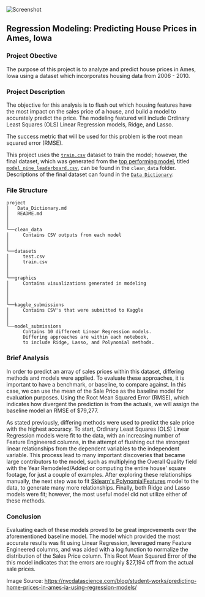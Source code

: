 ![Screenshot](../main/graphics/ames_iowa.png)


## Regression Modeling: Predicting House Prices in Ames, Iowa


### Project Obective
The purpose of this project is to analyze and predict house prices in Ames, Iowa using a dataset which incorporates housing data from 2006 - 2010.

### Project Description
The objective for this analysis is to flush out which housing features have the most impact on the sales price of a house, and build a model to accurately predict the price. The modeling featured will include Ordinary Least Squares (OLS) Linear Regression models, Ridge, and Lasso.

The success metric that will be used for this problem is the root mean squared error (RMSE).

This project uses the [`train.csv`](../main/datasets/train.csv) dataset to train the model; however, the final dataset, which was generated from the [top performing model](../main/model_submissions/09_Model_leaderboard.ipynb), titled [`model_nine_leaderboard.csv`](../main/clean_data/model_nine_leaderboard.csv), can be found in the `clean_data` folder. Descriptions of the final dataset can found in the [`Data Dictionary`](../main/Data_Dictionary.md):

### File Structure

```
project
│   Data_Dictionary.md
│   README.md
│
│
└──clean_data
│     Contains CSV outputs from each model
│         
│   
└──datasets
│     test.csv
│     train.csv
│  
│
└──graphics
│     Contains visualizations generated in modeling
│      
│   
│   
└──kaggle_submissions
│     Contains CSV's that were submitted to Kaggle
│     
│          
└──model_submissions
      Contains 10 different Linear Regression models.
      Differing approaches are within each notebook,
      to include Ridge, Lasso, and Polynomial methods.        
```

### Brief Analysis

In order to predict an array of sales prices within this dataset, differing methods and models were applied. To evaluate these approaches, it is important to have a benchmark, or baseline, to compare against. In this case, we can use the mean of the Sale Price as the baseline model for evaluation purposes. Using the Root Mean Squared Error (RMSE), which indicates how divergent the prediction is from the actuals, we will assign the baseline model an RMSE of \$79,277.

As stated previously, differing methods were used to predict the sale price with the highest accuracy. To start, Ordinary Least Squares (OLS) Linear Regression models were fit to the data, with an increasing number of Feature Engineered columns, in the attempt of flushing out the strongest linear relationships from the dependent variables to the independent variable. This process lead to many important discoveries that became large contributors to the model, such as multiplying the Overall Quality field with the Year Remodeled/Added or computing the entire house' square footage, for just a couple of examples. After exploring these relationships manually, the next step was to fit [Sklearn's PolynomialFeatures](https://scikit-learn.org/stable/modules/generated/sklearn.preprocessing.PolynomialFeatures.html) model to the data, to generate many more relationships. Finally, both Ridge and Lasso models were fit; however, the most useful model did not utilize either of these methods.


### Conclusion

Evaluating each of these models proved to be great improvements over the aforementioned baseline model. The model which provided the most accurate results was fit using Linear Regression, leveraged many Feature Engineered columns, and was aided with a log function to normalize the distribution of the Sales Price column. This Root Mean Squared Error of the this model indicates that the errors are roughly \$27,194 off from the actual sale prices.



Image Source: https://nycdatascience.com/blog/student-works/predicting-home-prices-in-ames-ia-using-regression-models/
